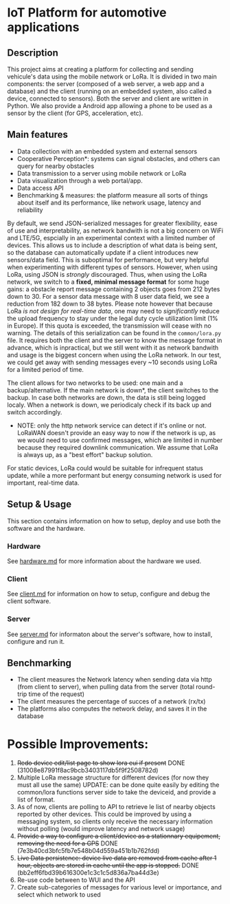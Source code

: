 # IoT Platform for automotive applications

## Description
This project aims at creating a platform for collecting and sending vehicule's data using the mobile network or LoRa. It is divided in two main components: the server (composed of a web server, a web app and a database) and the client (running on an embedded system, also called a device, connected to sensors).
Both the server and client are written in Python.
We also provide a Android app allowing a phone to be used as a sensor by the client (for GPS, acceleration, etc).

## Main features
- Data collection with an embedded system and external sensors
- Cooperative Perception*: systems can signal obstacles, and others can query for nearby obstacles
- Data transmission to a server using mobile network or LoRa
- Data visualization through a web portal/app.
- Data access API
- Benchmarking & measures: the platform measure all sorts of things about itself and its performance, like network usage, latency and reliability

By default, we send JSON-serialized messages for greater flexibility, ease of use and interpretability, as network bandwith is not a big concern on WiFi and LTE/5G, espcially in an experimental context with a limited number of devices. This allows us to include a description of what data is being sent, so the database can automatically update if a client introduces new sensors/data field. This is suboptimal for performance, but very helpful when experimenting with different types of sensors.
However, when using LoRa, using JSON is *strongly* discouraged.
Thus, when using the LoRa network, we switch to a **fixed, minimal message format** for some huge gains: a obstacle report message containing 2 objects goes from 212 bytes down to 30. For a sensor data message with 8 user data field, we see a reduction from 182 down to 38 bytes.
Please note however that because LoRa *is not design for real-time data*, one may need to *significantly* reduce the upload frequency to stay under the legal duty cycle utilization limit (1% in Europe). If this quota is exceeded, the transmission will cease with no warning.
The details of this serialization can be found in the `common/lora.py` file. It requires both the client and the server to know the message format in advance, which is inpractical, but we still went with it as network bandwith and usage is the biggest concern when using the LoRa network. In our test, we could get away with sending messages every ~10 seconds using LoRa for a limited period of time.

The client allows for two networks to be used: one main and a backup/alternative. If the main network is down*, the client switches to the backup. In case both networks are down, the data is still being logged localy. When a network is down, we periodicaly check if its back up and switch accordingly.

* NOTE: only the http network service can detect if it's online or not. LoRaWAN doesn't provide an easy way to now if the network is up, as we would need to use confirmed messages, which are limited in number because they required downlink communication. We assume that LoRa is always up, as a "best effort" backup solution.

For static devices, LoRa could would be suitable for infrequent status update, while a more performant but energy consuming network is used for important, real-time data.


## Setup & Usage
This section contains information on how to setup, deploy and use both the software and the hardware.

### Hardware
See [hardware.md](doc/client_hardware.md) for more information about the hardware we used.

### Client
See [client.md](doc/client.md.md) for information on how to setup, configure and debug the client software.

### Server
See [server.md](doc/server.md) for informaton about the server's software, how to install, configure and run it.


## Benchmarking
- The client measures the Network latency when sending data via http (from client to server), when pulling data from the server (total round-trip time of the request)
- The client measures the percentage of succes of a network (rx/tx)
- The platforms also computes the network delay, and saves it in the database


# Possible Improvements:
1. ~~Redo device edit/list page to show lora eui if present~~ DONE (31008e87991f8ac9bcb3403117db5f9f2508782d)
2. Multiple LoRa message structure for different devices (for now they must all use the same) UPDATE: can be done quite easily by editing the common/lora functions server side to take the deviceid, and provide a list of format.
3. As of now, clients are polling to API to retrieve le list of nearby objects reported by other devices. This could be improved by using a messaging system, so clients only receive the necessary information without polling (would improve latency and network usage)
4. ~~Provide a way to configure a client/device as a stationnary equipement, removing the need for a GPS~~ DONE (7e3b40cd3bfc5fb7e548b04d559a451b1b762fdd)
5. ~~Live Data persistence: device live data are removed from cache after 1 hour, objects are stored in cache until the app is stopped.~~ DONE (bb2eff6fbd39b616300e1c3c1c5d836a7ba44d3e)
6. Re-use code between to WUI and the API
7. Create sub-categories of messages for various level or importance, and select which network to used